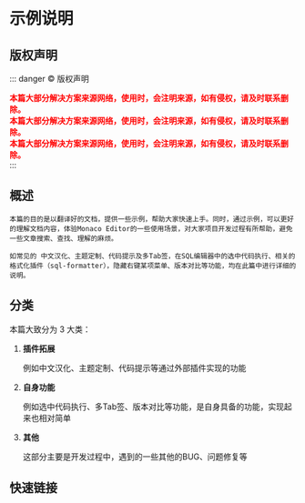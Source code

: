 # 示例说明

<backTop/>

## 版权声明
::: danger © 版权声明
<div style='color:red;font-weight:bold;'>本篇大部分解决方案来源网络，使用时，会注明来源，如有侵权，请及时联系删除。</div>
<div style='color:red;font-weight:bold;'>本篇大部分解决方案来源网络，使用时，会注明来源，如有侵权，请及时联系删除。</div>
<div style='color:red;font-weight:bold;'>本篇大部分解决方案来源网络，使用时，会注明来源，如有侵权，请及时联系删除。</div>
:::

## 概述

    本篇的目的是以翻译好的文档，提供一些示例，帮助大家快速上手。同时，通过示例，可以更好的理解文档内容，体验Monaco Editor的一些使用场景，对大家项目开发过程有所帮助，避免一些文章搜索、查找、理解的麻烦。
    
    如常见的 中文汉化、主题定制、代码提示及多Tab签，在SQL编辑器中的选中代码执行、相关的格式化插件（sql-formatter），隐藏右键某项菜单、版本对比等功能，均在此篇中进行详细的说明。

## 分类

本篇大致分为 3 大类：
1. **插件拓展**
    
    例如中文汉化、主题定制、代码提示等通过外部插件实现的功能

2. **自身功能**
    
    例如选中代码执行、多Tab签、版本对比等功能，是自身具备的功能，实现起来也相对简单
    
3. **其他**
    
    这部分主要是开发过程中，遇到的一些其他的BUG、问题修复等



## 快速链接
<script setup>
const data = [

];

</script>
<dataItems :data="data" />

<!-- 
    相关可参考文件：
    https://juejin.cn/post/7329353489678680103?searchId=2024072509524948EB7026F368D6B89D06#heading-6
    https://juejin.cn/post/7376514713742819378?searchId=2024072509524948EB7026F368D6B89D06
    https://blog.csdn.net/violetjack0808/article/details/138083552
hover提示 https://juejin.cn/post/7273309090657419320?searchId=2024072509524948EB7026F368D6B89D06#heading-13


 -->